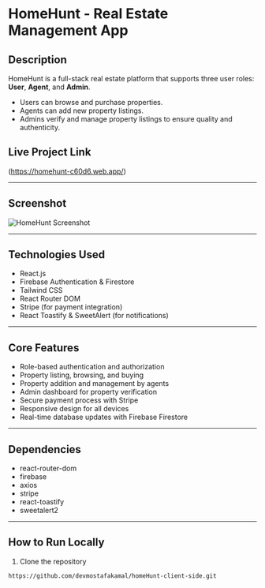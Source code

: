 # HomeHunt - Real Estate Management App

## Description
HomeHunt is a full-stack real estate platform that supports three user roles: **User**, **Agent**, and **Admin**.  
- Users can browse and purchase properties.  
- Agents can add new property listings.  
- Admins verify and manage property listings to ensure quality and authenticity.

## Live Project Link
(https://homehunt-c60d6.web.app/)

---

## Screenshot
![HomeHunt Screenshot](./screenshot.png)

---

## Technologies Used
- React.js  
- Firebase Authentication & Firestore  
- Tailwind CSS  
- React Router DOM  
- Stripe (for payment integration)  
- React Toastify & SweetAlert (for notifications)

---

## Core Features
- Role-based authentication and authorization  
- Property listing, browsing, and buying  
- Property addition and management by agents  
- Admin dashboard for property verification  
- Secure payment process with Stripe  
- Responsive design for all devices  
- Real-time database updates with Firebase Firestore

---

## Dependencies
- react-router-dom  
- firebase  
- axios  
- stripe  
- react-toastify  
- sweetalert2

---

## How to Run Locally

1. Clone the repository  
```bash
https://github.com/devmostafakamal/homeHunt-client-side.git
